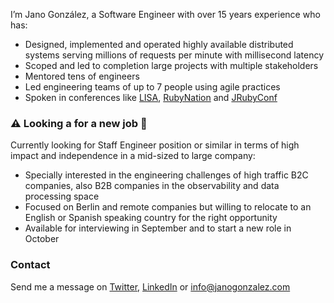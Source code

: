 I’m Jano González, a Software Engineer with over 15 years experience who has:

- Designed, implemented and operated highly available distributed systems
  serving millions of requests per minute with millisecond latency
- Scoped and led to completion large projects with multiple stakeholders
- Mentored tens of engineers
- Led engineering teams of up to 7 people using agile practices
- Spoken in conferences like
  [LISA](https://www.usenix.org/conference/lisa19/presentation/gonzalez),
  [RubyNation](http://rubynation2014.herokuapp.com/schedule/index?schedule=yes#jano_gonzález)
  and
  [JRubyConf](http://2013.jrubyconf.eu/speakers/janogonzalez.html)

### ⚠️  Looking a for a new job 👀

Currently looking for Staff Engineer position or similar in terms of high
impact and independence in a mid-sized to large company:

- Specially interested in the engineering challenges of high traffic B2C
  companies, also B2B companies in the observability and data processing space
- Focused on Berlin and remote companies but willing to relocate to an English
  or Spanish speaking country for the right opportunity
- Available for interviewing in September and to start a new role in October

### Contact

Send me a message on [Twitter](https://twitter.com/janogonzalez),
[LinkedIn](https://www.linkedin.com/in/janogonzalez) or info@janogonzalez.com
